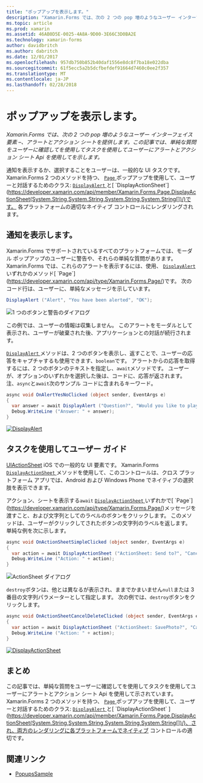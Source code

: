 ```yaml
---
title: "ポップアップを表示します。"
description: "Xamarin.Forms では、次の 2 つの pop 増のようなユーザー インターフェイス要素 –、アラートとアクション シートを提供します。 この記事では、単純な質問をユーザーに確認してを使用してタスクを使用してユーザーにアラートとアクション シート Api を使用してを示します。"
ms.topic: article
ms.prod: xamarin
ms.assetid: 46AB0D5E-0025-4A8A-9D00-3E66C3D0BA2E
ms.technology: xamarin-forms
author: davidbritch
ms.author: dabritch
ms.date: 12/01/2017
ms.openlocfilehash: 957db750b852b40daf1556e8dc8f7ba18e022dba
ms.sourcegitcommit: 61f5ecc5a2b5dcfbefdef91664d7460c0ee2f357
ms.translationtype: MT
ms.contentlocale: ja-JP
ms.lasthandoff: 02/28/2018
---
```

# <a name="displaying-pop-ups"></a>ポップアップを表示します。

_Xamarin.Forms では、次の 2 つの pop 増のようなユーザー インターフェイス要素 –、アラートとアクション シートを提供します。この記事では、単純な質問をユーザーに確認してを使用してタスクを使用してユーザーにアラートとアクション シート Api を使用してを示します。_

通知を表示するか、選択することをユーザーは、一般的な UI タスクです。 Xamarin.Forms 2 つのメソッドを持つ、 [ `Page` ](https://developer.xamarin.com/api/type/Xamarin.Forms.Page/)ポップアップを使用して、ユーザーと対話するためのクラス: [ `DisplayAlert` ](https://developer.xamarin.com/api/member/Xamarin.Forms.Page.DisplayAlert(System.String,System.String,System.String)/)と[ `DisplayActionSheet`](https://developer.xamarin.com/api/member/Xamarin.Forms.Page.DisplayActionSheet(System.String,System.String,System.String,System.String[])/)です。 各プラットフォームの適切なネイティブ コントロールにレンダリングされます。

## <a name="displaying-an-alert"></a>通知を表示します。

Xamarin.Forms でサポートされているすべてのプラットフォームでは、モーダル ポップアップのユーザーに警告や、それらの単純な質問があります。 Xamarin.Forms では、これらのアラートを表示するには、使用、 [ `DisplayAlert` ](https://developer.xamarin.com/api/member/Xamarin.Forms.Page.DisplayAlert(System.String,System.String,System.String)/)いずれかのメソッド[ `Page`](https://developer.xamarin.com/api/type/Xamarin.Forms.Page/)です。 次のコード行は、ユーザーに、単純なメッセージを示しています。

```csharp
DisplayAlert ("Alert", "You have been alerted", "OK");
```

![](pop-ups-images/alert.png "1 つのボタンと警告のダイアログ")

この例では、ユーザーの情報は収集しません。 このアラートをモーダルとして表示され、ユーザーが破棄された後、アプリケーションとの対話が続行されます。

[ `DisplayAlert` ](https://developer.xamarin.com/api/member/Xamarin.Forms.Page.DisplayAlert(System.String,System.String,System.String)/)メソッドは、2 つのボタンを表示し、返すことで、ユーザーの応答をキャプチャするも使用できます、`boolean`です。 アラートからの応答を取得するには、2 つのボタンのテキストを指定し、`await`メソッドです。 ユーザーが、オプションのいずれかを選択した後は、コードに、応答が返されます。 注、`async`と`await`次のサンプル コードに含まれるキーワード。

```csharp
async void OnAlertYesNoClicked (object sender, EventArgs e)
{
  var answer = await DisplayAlert ("Question?", "Would you like to play a game", "Yes", "No");
  Debug.WriteLine ("Answer: " + answer);
}
```

[ ![DisplayAlert](pop-ups-images/alert2-sml.png "アラートの 2 つのボタンを持つダイアログ")](pop-ups-images/alert2.png "2 つのボタンを持つダイアログのアラート")

## <a name="guiding-users-through-tasks"></a>タスクを使用してユーザー ガイド

[UIActionSheet](https://developer.apple.com/library/ios/documentation/uikit/reference/uiactionsheet_class/Reference/Reference.html) iOS での一般的な UI 要素です。 Xamarin.Forms [ `DisplayActionSheet` ](https://developer.xamarin.com/api/member/Xamarin.Forms.Page.DisplayActionSheet(System.String,System.String,System.String,System.String[])/)メソッドを使用して、このコントロールは、クロス プラットフォーム アプリでは、Android および Windows Phone でネイティブの選択肢を表示できます。

アクション、シートを表示する`await` [ `DisplayActionSheet` ](https://developer.xamarin.com/api/member/Xamarin.Forms.Page.DisplayActionSheet(System.String,System.String,System.String,System.String[])/)いずれかで[ `Page`](https://developer.xamarin.com/api/type/Xamarin.Forms.Page/)メッセージを渡すこと、および文字列としてのラベルのボタンをクリックします。 このメソッドは、ユーザーがクリックしてされたボタンの文字列のラベルを返します。 単純な例を次に示します。

```csharp
async void OnActionSheetSimpleClicked (object sender, EventArgs e)
{
  var action = await DisplayActionSheet ("ActionSheet: Send to?", "Cancel", null, "Email", "Twitter", "Facebook");
  Debug.WriteLine ("Action: " + action);
}
```

![](pop-ups-images/action.png "ActionSheet ダイアログ")

`destroy`ボタンは、他とは異なるが表示され、ままでかまいません`null`または 3 番目の文字列パラメーターとして指定します。 次の例では、`destroy`ボタンをクリックします。

```csharp
async void OnActionSheetCancelDeleteClicked (object sender, EventArgs e)
{
  var action = await DisplayActionSheet ("ActionSheet: SavePhoto?", "Cancel", "Delete", "Photo Roll", "Email");
  Debug.WriteLine ("Action: " + action);
}
```

[ ![DisplayActionSheet](pop-ups-images/action2-sml.png "アクション シート ダイアログ破棄 ボタンを")](pop-ups-images/action2.png "破棄 ボタンとアクション シート ダイアログ ボックス")

## <a name="summary"></a>まとめ

この記事では、単純な質問をユーザーに確認してを使用してタスクを使用してユーザーにアラートとアクション シート Api を使用して示されています。 Xamarin.Forms 2 つのメソッドを持つ、 [ `Page` ](https://developer.xamarin.com/api/type/Xamarin.Forms.Page/)ポップアップを使用して、ユーザーと対話するためのクラス: [ `DisplayAlert` ](https://developer.xamarin.com/api/member/Xamarin.Forms.Page.DisplayAlert(System.String,System.String,System.String)/)と[ `DisplayActionSheet` ](https://developer.xamarin.com/api/member/Xamarin.Forms.Page.DisplayActionSheet(System.String,System.String,System.String,System.String[])/)、され、両方のレンダリングに各プラットフォームでネイティブ コントロールの適切です。



## <a name="related-links"></a>関連リンク

- [PopupsSample](https://developer.xamarin.com/samples/xamarin-forms/Navigation/Pop-ups/)
